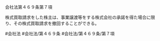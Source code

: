 会社法第４６９条第７項

株式買取請求をした株主は、事業譲渡等をする株式会社の承諾を得た場合に限り、その株式買取請求を撤回することができる。

#会社法
#会社法/第４６９条
#会社法/第４６９条/第７項
